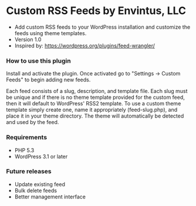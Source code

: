 # Custom RSS Feeds by Envintus, LLC #

* Add custom RSS feeds to your WordPress installation and customize the feeds using theme templates.
* Version 1.0
* Inspired by: https://wordpress.org/plugins/feed-wrangler/

### How to use this plugin ###
Install and activate the plugin. Once activated go to "Settings -> Custom Feeds" to begin adding new feeds.

Each feed consists of a slug, description, and template file. Each slug must be unique and if there is no theme template provided for the custom feed, then it will default to WordPress' RSS2 template. To use a custom theme template simply create one, name it appropriately (feed-slug.php), and place it in your theme directory. The theme will automatically be detected and used by the feed.

### Requirements ###
* PHP 5.3
* WordPress 3.1 or later

### Future releases ###

* Update existing feed
* Bulk delete feeds
* Better management interface
